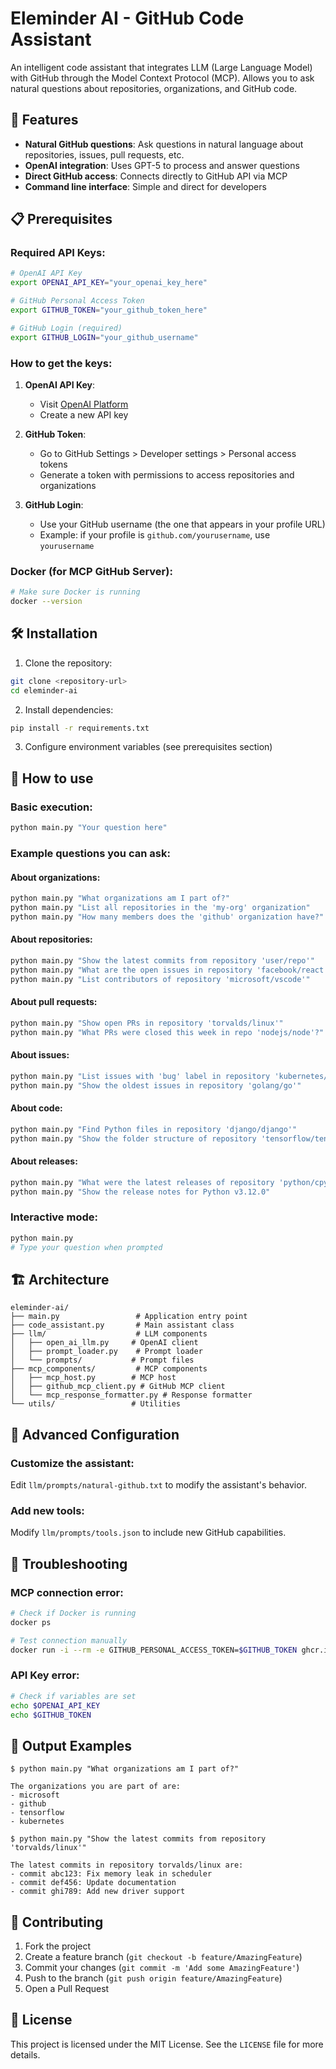 # Eleminder AI - GitHub Code Assistant

An intelligent code assistant that integrates LLM (Large Language Model) with GitHub through the Model Context Protocol (MCP). Allows you to ask natural questions about repositories, organizations, and GitHub code.

## 🚀 Features

- **Natural GitHub questions**: Ask questions in natural language about repositories, issues, pull requests, etc.
- **OpenAI integration**: Uses GPT-5 to process and answer questions
- **Direct GitHub access**: Connects directly to GitHub API via MCP
- **Command line interface**: Simple and direct for developers

## 📋 Prerequisites

### Required API Keys:

```bash
# OpenAI API Key
export OPENAI_API_KEY="your_openai_key_here"

# GitHub Personal Access Token
export GITHUB_TOKEN="your_github_token_here"

# GitHub Login (required)
export GITHUB_LOGIN="your_github_username"
```

### How to get the keys:

1. **OpenAI API Key**: 
   - Visit [OpenAI Platform](https://platform.openai.com/api-keys)
   - Create a new API key

2. **GitHub Token**:
   - Go to GitHub Settings > Developer settings > Personal access tokens
   - Generate a token with permissions to access repositories and organizations

3. **GitHub Login**:
   - Use your GitHub username (the one that appears in your profile URL)
   - Example: if your profile is `github.com/yourusername`, use `yourusername`

### Docker (for MCP GitHub Server):
```bash
# Make sure Docker is running
docker --version
```

## 🛠️ Installation

1. Clone the repository:
```bash
git clone <repository-url>
cd eleminder-ai
```

2. Install dependencies:
```bash
pip install -r requirements.txt
```

3. Configure environment variables (see prerequisites section)

## 🎯 How to use

### Basic execution:
```bash
python main.py "Your question here"
```

### Example questions you can ask:

#### About organizations:
```bash
python main.py "What organizations am I part of?"
python main.py "List all repositories in the 'my-org' organization"
python main.py "How many members does the 'github' organization have?"
```

#### About repositories:
```bash
python main.py "Show the latest commits from repository 'user/repo'"
python main.py "What are the open issues in repository 'facebook/react'?"
python main.py "List contributors of repository 'microsoft/vscode'"
```

#### About pull requests:
```bash
python main.py "Show open PRs in repository 'torvalds/linux'"
python main.py "What PRs were closed this week in repo 'nodejs/node'?"
```

#### About issues:
```bash
python main.py "List issues with 'bug' label in repository 'kubernetes/kubernetes'"
python main.py "Show the oldest issues in repository 'golang/go'"
```

#### About code:
```bash
python main.py "Find Python files in repository 'django/django'"
python main.py "Show the folder structure of repository 'tensorflow/tensorflow'"
```

#### About releases:
```bash
python main.py "What were the latest releases of repository 'python/cpython'?"
python main.py "Show the release notes for Python v3.12.0"
```

### Interactive mode:
```bash
python main.py
# Type your question when prompted
```

## 🏗️ Architecture

```
eleminder-ai/
├── main.py                 # Application entry point
├── code_assistant.py       # Main assistant class
├── llm/                    # LLM components
│   ├── open_ai_llm.py     # OpenAI client
│   ├── prompt_loader.py    # Prompt loader
│   └── prompts/           # Prompt files
├── mcp_components/         # MCP components
│   ├── mcp_host.py        # MCP host
│   ├── github_mcp_client.py # GitHub MCP client
│   └── mcp_response_formatter.py # Response formatter
└── utils/                 # Utilities
```

## 🔧 Advanced Configuration

### Customize the assistant:
Edit `llm/prompts/natural-github.txt` to modify the assistant's behavior.

### Add new tools:
Modify `llm/prompts/tools.json` to include new GitHub capabilities.

## 🐛 Troubleshooting

### MCP connection error:
```bash
# Check if Docker is running
docker ps

# Test connection manually
docker run -i --rm -e GITHUB_PERSONAL_ACCESS_TOKEN=$GITHUB_TOKEN ghcr.io/github/github-mcp-server
```

### API Key error:
```bash
# Check if variables are set
echo $OPENAI_API_KEY
echo $GITHUB_TOKEN
```

## 📝 Output Examples

```
$ python main.py "What organizations am I part of?"

The organizations you are part of are:
- microsoft
- github  
- tensorflow
- kubernetes

$ python main.py "Show the latest commits from repository 'torvalds/linux'"

The latest commits in repository torvalds/linux are:
- commit abc123: Fix memory leak in scheduler
- commit def456: Update documentation
- commit ghi789: Add new driver support
```

## 🤝 Contributing

1. Fork the project
2. Create a feature branch (`git checkout -b feature/AmazingFeature`)
3. Commit your changes (`git commit -m 'Add some AmazingFeature'`)
4. Push to the branch (`git push origin feature/AmazingFeature`)
5. Open a Pull Request

## 📄 License

This project is licensed under the MIT License. See the `LICENSE` file for more details.
